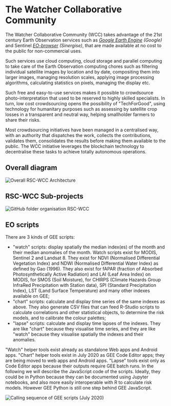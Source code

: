 # The Watcher Collaborative Community

The Watcher Collaborative Community (WCC) takes advantage of the 21st century Earth Observation services such as _[Google Earth Engine](https://code.earthengine.google.com/) (Google)_ and Sentinel _[EO-browser](https://apps.sentinel-hub.com/eo-browser/) (Sinergise)_, that are made available at no cost to the public for non-commercial uses. 

Such services use cloud computing, cloud storage and parallel computing to take care of the Earth Observation computing chores such as filtering individual satellite images by location and by date, compositing them into larger images, managing resolution scales, applying image processing algorithms, calculating statistics on pixels, managing the display etc.

Such free and easy-to-use services makes it possible to crowdsource photo-interpretation that used to be reserved to highly skilled specialists. In turn, low cost crowdsourcing opens the possibility of "TechForGood", using technology for humanitary purposes such as assessing by satellite crop losses in a transparent and neutral way, helping smallholder farmers to share their risks.

Most crowdsourcing initiatives have been managed in a centralised way, with an authority that dispatches the work, collects the contributions, validates them, consolidates the results before making them available to the public. The WCC initiative leverages the blockchain technology to decentralise these tasks to achieve totally autonomous operations.

## Overall diagram
![Overall RSC-WCC Architecture](https://raw.githubusercontent.com/kvutien/Top-Level/master/common/images/20200717%20RSC-WCC%20Overall%20Architecture.png)

## RSC-WCC Sub-projects
![GitHub folder organisation RSC-WCC](https://github.com/kvutien/Top-Level/blob/master/common/images/20200717%20WCC%20Github%20Folders.png)

## EO scripts
There are 3 kinds of GEE scripts:
* "watch" scripts: display spatially the median index(es) of the month and their median anomalies of the month. Watch scripts exist for MODIS, Sentinel 2 and Landsat 8. They exist for NDVI (Normalised Differential Vegetation Index) and NDWI (Normalised Differential Water Index) as defined by Gao (1996). They also exist for fAPAR (fraction of Absorbed Photosynthetically Active Radiation) and LAI (Leaf Area Index) on MODIS, for SMOS (Soil Moisture), for CHIRPS (Climate Hazards Group InfraRed Precipitation with Station data), SPI (Standard Precipitation Index), LST (Land Surface Temperature) and many other indexes available on GEE;
* "chart" scripts: calculate and display time series of the same indexes as above. They also generate CSV files that can feed R-Studio scripts to calculate correlations and other statistical objects, to determine the risk models, and to calibrate the colour palettes;
* "lapse" scripts: calculate and display time lapses of the indexes. They are like "chart" because they visualise time series, and they are like "watch" because they visualise spatially the indexes and their anomalies.

"Watch" helper tools exist already as standalone Web apps and Android apps. "Chart" helper tools exist in July 2020 as GEE Code Editor apps; they are being moved to web apps and Android apps. "Lapse" tools exist only as Code Editor apps because their outputs require GEE batch runs. In the following we will describe the JavaScript code of the scripts. Ideally, they could be in Python because they can be documented using Jupyter notebooks, and also more easily interoperable with R to calculate risk models. However GEE Python is still one step behind GEE JavaScript.

![Calling sequence of GEE scripts (July 2020)](https://github.com/kvutien/Top-Level/blob/master/common/images/20200718%20WCC%20Libraries.png) 

